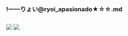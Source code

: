 ### !——りょい@ryoi_apasionado★☆☆.md
![]()

![](https://pbs.twimg.com/media/D9qx6goVAAERyx7?format=jpg&name=4096x4096)
![](https://pbs.twimg.com/media/D9qx7O6U8AEF6D-?format=jpg&name=4096x4096)
